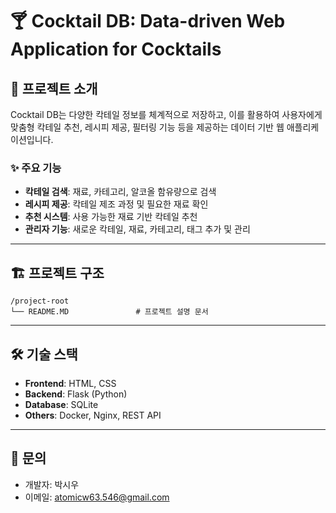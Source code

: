 # 🍸 Cocktail DB: Data-driven Web Application for Cocktails

## 📖 프로젝트 소개
Cocktail DB는 다양한 칵테일 정보를 체계적으로 저장하고, 이를 활용하여 사용자에게 맞춤형 칵테일 추천, 레시피 제공, 필터링 기능 등을 제공하는 데이터 기반 웹 애플리케이션입니다.

### ✨ 주요 기능
- **칵테일 검색**: 재료, 카테고리, 알코올 함유량으로 검색
- **레시피 제공**: 칵테일 제조 과정 및 필요한 재료 확인
- **추천 시스템**: 사용 가능한 재료 기반 칵테일 추천
- **관리자 기능**: 새로운 칵테일, 재료, 카테고리, 태그 추가 및 관리

---

## 🏗️ 프로젝트 구조
```
/project-root  
└── README.MD               # 프로젝트 설명 문서  
```

---

## 🛠️ 기술 스택
- **Frontend**: HTML, CSS
- **Backend**: Flask (Python)
- **Database**: SQLite
- **Others**: Docker, Nginx, REST API

---

## 📧 문의
- 개발자: 박시우
- 이메일: atomicw63.546@gmail.com
